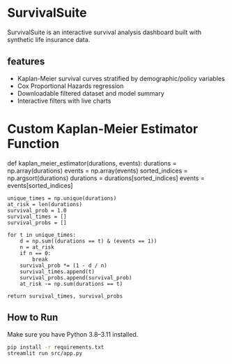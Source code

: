 # SurvivalSuite
SurvivalSuite is an interactive survival analysis dashboard built with synthetic life insurance data.

## features
- Kaplan-Meier survival curves stratified by demographic/policy variables
- Cox Proportional Hazards regression
- Downloadable filtered dataset and model summary
- Interactive filters with live charts

# Custom Kaplan-Meier Estimator Function
def kaplan_meier_estimator(durations, events):
    durations = np.array(durations)
    events = np.array(events)
    sorted_indices = np.argsort(durations)
    durations = durations[sorted_indices]
    events = events[sorted_indices]
    
    unique_times = np.unique(durations)
    at_risk = len(durations)
    survival_prob = 1.0
    survival_times = []
    survival_probs = []

    for t in unique_times:
        d = np.sum((durations == t) & (events == 1))
        n = at_risk
        if n == 0:
            break
        survival_prob *= (1 - d / n)
        survival_times.append(t)
        survival_probs.append(survival_prob)
        at_risk -= np.sum(durations == t)
    
    return survival_times, survival_probs

## How to Run
Make sure you have Python 3.8–3.11 installed.
```bash
pip install -r requirements.txt
streamlit run src/app.py
